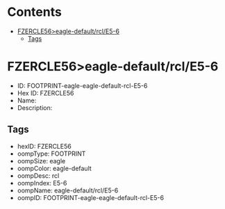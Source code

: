 



Contents
========

* [FZERCLE56>eagle-default/rcl/E5-6](#fzercle56eagle-defaultrcle5-6)
	* [Tags](#tags)

# FZERCLE56>eagle-default/rcl/E5-6

- ID: FOOTPRINT-eagle-eagle-default-rcl-E5-6
- Hex ID: FZERCLE56
- Name: 
- Description: 

## Tags

- hexID: FZERCLE56
- oompType: FOOTPRINT
- oompSize: eagle
- oompColor: eagle-default
- oompDesc: rcl
- oompIndex: E5-6
- oompName: eagle-default/rcl/E5-6
- oompID: FOOTPRINT-eagle-eagle-default-rcl-E5-6
